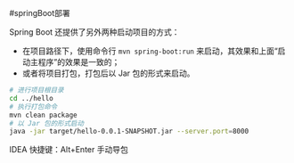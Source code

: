 #springBoot部署



Spring Boot 还提供了另外两种启动项目的方式：

- 在项目路径下，使用命令行 `mvn spring-boot:run` 来启动，其效果和上面“启动主程序”的效果是一致的；
- 或者将项目打包，打包后以 Jar 包的形式来启动。

```sh
# 进行项目根目录
cd ../hello
# 执行打包命令
mvn clean package
# 以 Jar 包的形式启动
java -jar target/hello-0.0.1-SNAPSHOT.jar --server.port=8000
```

IDEA 快捷键：Alt+Enter 手动导包




